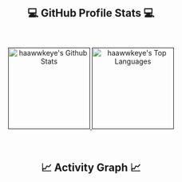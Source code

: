 <!--
**haawwkeye/haawwkeye** is a ✨ _special_ ✨ repository because its `README.md` (this file) appears on your GitHub profile.

Here are some ideas to get you started:

- 🔭 I’m currently working on ...
- 🌱 I’m currently learning ...
- 👯 I’m looking to collaborate on ...
- 🤔 I’m looking for help with ...
- 💬 Ask me about ...
- 📫 How to reach me: ...
- 😄 Pronouns: ...
- ⚡ Fun fact: ...
-->

<h2 align="center"> 💻 GitHub Profile Stats 💻 </h2>
<br/>
<p align="center">
    <a href="">
        <img alt="haawwkeye's Github Stats" src="https://github-readme-stats.vercel.app/api?username=haawwkeye&show_icons=true&theme=tokyonight&hide_border=true" height="164px"/>
    </a>
    <a href="">
        <img alt="haawwkeye's Top Languages" src="https://github-readme-stats.vercel.app/api/top-langs/?username=haawwkeye&layout=compact&theme=tokyonight&langs_count=10&hide_border=true" height="164px"/>
    </a>
</p>
<br/>
<h2 align="center">📈 Activity Graph 📈</h2>
<a href="">
<!--      Removed for now (too lazy to deal with)-->
<!--     <img src="https://activity-graph.herokuapp.com/graph?username=haawwkeye&theme=react-dark&hide_border=true&area=true&hide_title=true" /> -->
</a>
